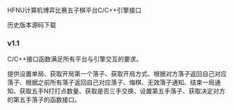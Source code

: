 HFNU计算机博弈比赛五子棋平台C/C++引擎接口

历史版本源码下载

### v1.1

C/C++接口函数满足所有平台与引擎交互的要求。

提供设置单局、获取开局第一个落子、获取开局方式、根据对方落子返回自己对应落子、根据之前所有落子返回自己对应落子、悔棋、无效落子通知、结束一局通知、获取五手N打打点数量、获取是否三手交换、设置第五手落子、获取决定对方的第五手落子的函数接口。

